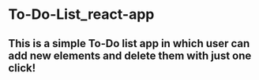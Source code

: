 # To-Do-List_react-app
## This is a simple To-Do list app in which user can add new elements and delete them with just one click!
